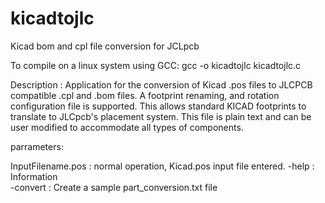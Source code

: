 # kicadtojlc
Kicad bom and cpl file conversion for JCLpcb

To compile on a linux system using GCC:
gcc -o kicadtojlc kicadtojlc.c 

 Description : Application for the conversion of Kicad .pos files to JLCPCB compatible .cpl and .bom files.
  	  	  	   A footprint renaming, and rotation configuration file is supported.
  	  	  	   This allows standard KICAD footprints to translate to JLCpcb's placement system.
  	  	  	   This file is plain text and can be user modified to accommodate all types of components.
               
parrameters:

  InputFilename.pos : normal operation, Kicad.pos input file entered.
  -help             : Information             
  -convert          : Create a sample part_conversion.txt file
  
